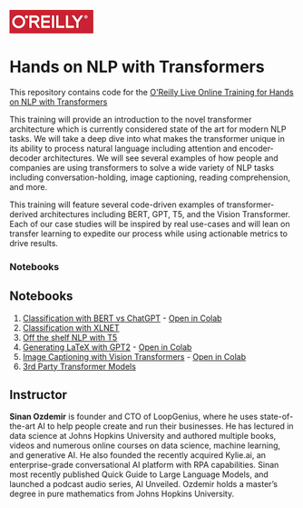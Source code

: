 ![oreilly-logo](images/oreilly.png)

# Hands on NLP with Transformers

This repository contains code for the [O'Reilly Live Online Training for Hands on NLP with Transformers](https://learning.oreilly.com/live-events/hands-on-nlp-with-transformers/0636920063159/0636920063158/)

This training will provide an introduction to the novel transformer architecture which is currently considered state of the art for modern NLP tasks. We will take a deep dive into what makes the transformer unique in its ability to process natural language including attention and encoder-decoder architectures. We will see several examples of how people and companies are using transformers to solve a wide variety of NLP tasks including conversation-holding, image captioning, reading comprehension, and more.

This training will feature several code-driven examples of transformer-derived architectures including BERT, GPT, T5, and the Vision Transformer. Each of our case studies will be inspired by real use-cases and will lean on transfer learning to expedite our process while using actionable metrics to drive results.
### Notebooks
## Notebooks

1. [Classification with BERT vs ChatGPT](notebooks/BERT%20vs%20GPT%20for%20CLF.ipynb) - [Open in Colab](https://colab.research.google.com/drive/1elfu-6gaj0KWtIQMyeHYWqqkNUgA6hFn?usp=sharing)
2. [Classification with XLNET](notebooks/xlnet_clf.ipynb)
3. [Off the shelf NLP with T5](notebooks/t5.ipynb)
4. [Generating LaTeX with GPT2](notebooks/latex_gpt2.ipynb) - [Open in Colab](https://colab.research.google.com/drive/1bzy6QGa-IwD45LhAI0Hm6BYdORuguNS_?usp=sharing)
5. [Image Captioning with Vision Transformers](notebooks/image_captioning_vision_transformer.ipynb) - [Open in Colab](https://colab.research.google.com/drive/1OQlX_cD4mVo8vB3A4co1JIfl9Vt7rhzN?usp=sharing)
6. [3rd Party Transformer Models](notebooks/other_transformers.ipynb)

## Instructor

**Sinan Ozdemir** is founder and CTO of LoopGenius, where he uses state-of-the-art AI to help people create and run their businesses. He has lectured in data science at Johns Hopkins University and authored multiple books, videos and numerous online courses on data science, machine learning, and generative AI. He also founded the recently acquired Kylie.ai, an enterprise-grade conversational AI platform with RPA capabilities. Sinan most recently published Quick Guide to Large Language Models, and launched a podcast audio series, AI Unveiled. Ozdemir holds a master’s degree in pure mathematics from Johns Hopkins University.
